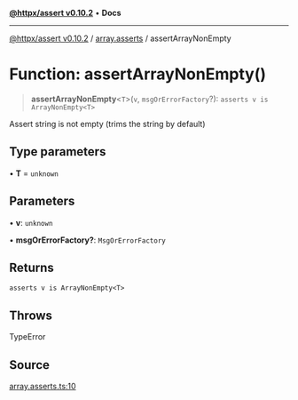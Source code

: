 [**@httpx/assert v0.10.2**](../../README.md) • **Docs**

***

[@httpx/assert v0.10.2](../../README.md) / [array.asserts](../README.md) / assertArrayNonEmpty

# Function: assertArrayNonEmpty()

> **assertArrayNonEmpty**\<`T`\>(`v`, `msgOrErrorFactory`?): `asserts v is ArrayNonEmpty<T>`

Assert string is not empty (trims the string by default)

## Type parameters

• **T** = `unknown`

## Parameters

• **v**: `unknown`

• **msgOrErrorFactory?**: `MsgOrErrorFactory`

## Returns

`asserts v is ArrayNonEmpty<T>`

## Throws

TypeError

## Source

[array.asserts.ts:10](https://github.com/belgattitude/httpx/blob/c2b4400d3e1e7ce81677911e5629c323b752b635/packages/assert/src/array.asserts.ts#L10)
